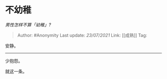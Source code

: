 # 不幼稚
*男性怎样不算「幼稚」?*

> Author: #Anonymity
> Last update: *23/07/2021* 
> Link: [[成熟]]
> Tag:  

 
安静。

---
 
少抱怨。

就这一条。

